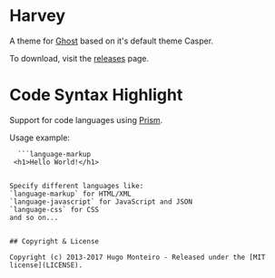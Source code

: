 # Harvey

A theme for [Ghost](http://github.com/tryghost/ghost/) based on it's default theme Casper.

To download, visit the [releases](https://github.com/hvmonteiro/harvey/releases) page.


# Code Syntax Highlight
Support for code languages using [Prism](http://prismjs.com/).

Usage example:
```
  ```language-markup
 <h1>Hello World!</h1>
  ```
```

Specify different languages like:
`language-markup` for HTML/XML
`language-javascript` for JavaScript and JSON
`language-css` for CSS
and so on...


## Copyright & License

Copyright (c) 2013-2017 Hugo Monteiro - Released under the [MIT license](LICENSE).

